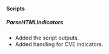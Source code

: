 
#### Scripts
##### ParseHTMLIndicators
- Added the script outputs.
- Added handling for CVE indicators.

